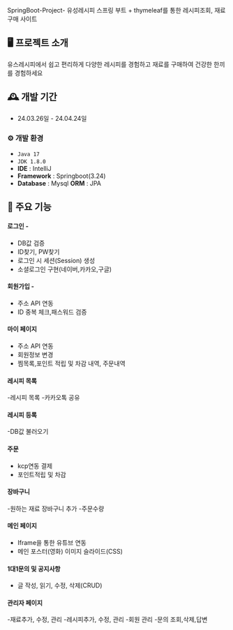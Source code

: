 SpringBoot-Project- 유성레시피
스프링 부트 + thymeleaf를 통한
레시피조회, 재료구매 사이트


## 🖥️ 프로젝트 소개
유스레시피에서 쉽고 편리하게
다양한 레시피를 경험하고
재료를 구매하여 건강한 한끼를
경험하세요
<br>

## 🕰️ 개발 기간
* 24.03.26일 - 24.04.24일

### ⚙️ 개발 환경
- `Java 17`
- `JDK 1.8.0`
- **IDE** : IntelliJ
- **Framework** : Springboot(3.24)
- **Database** : Mysql
 **ORM** : JPA

## 📌 주요 기능
#### 로그인 - 
- DB값 검증
- ID찾기, PW찾기
- 로그인 시 세션(Session) 생성
- 소셜로그인 구현(네이버,카카오,구글)
#### 회원가입 - 
- 주소 API 연동
- ID 중복 체크,패스워드 검증

#### 마이 페이지 
- 주소 API 연동
- 회원정보 변경
- 찜목록,포인트 적립 및 차감 내역, 주문내역

#### 레시피 목록
-레시피 목록
-카카오톡 공유

#### 레시피 등록
-DB값 불러오기

#### 주문
- kcp연동 결제
- 포인트적립 및 차감

#### 장바구니
-원하는 재료 장바구니 추가
-주문수량 


#### 메인 페이지 
- Iframe을 통한 유튜브 연동
- 메인 포스터(영화) 이미지 슬라이드(CSS)
  
#### 1대1문의 및 공지사항
- 글 작성, 읽기, 수정, 삭제(CRUD)

#### 관리자 페이지 
-재료추가, 수정, 관리
-레시피추가, 수정, 관리
-회원 관리
-문의 조회,삭제,답변
